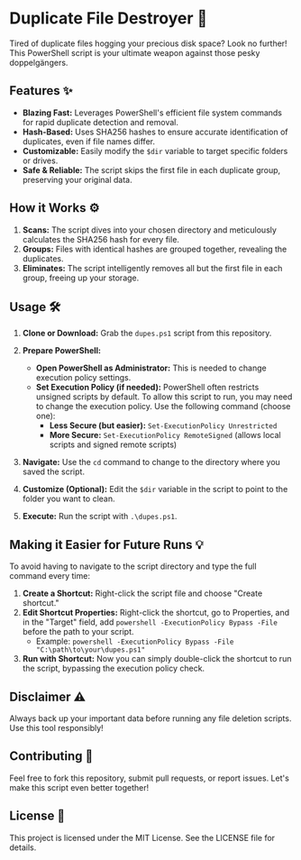 # Duplicate File Destroyer 🚀

Tired of duplicate files hogging your precious disk space? Look no further! This PowerShell script is your ultimate weapon against those pesky doppelgängers.

## Features ✨

* **Blazing Fast:** Leverages PowerShell's efficient file system commands for rapid duplicate detection and removal.
* **Hash-Based:** Uses SHA256 hashes to ensure accurate identification of duplicates, even if file names differ.
* **Customizable:** Easily modify the `$dir` variable to target specific folders or drives.
* **Safe & Reliable:** The script skips the first file in each duplicate group, preserving your original data.

## How it Works ⚙️

1. **Scans:** The script dives into your chosen directory and meticulously calculates the SHA256 hash for every file.
2. **Groups:** Files with identical hashes are grouped together, revealing the duplicates.
3. **Eliminates:** The script intelligently removes all but the first file in each group, freeing up your storage.

## Usage 🛠️

1. **Clone or Download:** Grab the `dupes.ps1` script from this repository.

2. **Prepare PowerShell:** 
   * **Open PowerShell as Administrator:** This is needed to change execution policy settings.
   * **Set Execution Policy (if needed):** PowerShell often restricts unsigned scripts by default. To allow this script to run, you may need to change the execution policy. Use the following command (choose one):
      * **Less Secure (but easier):** `Set-ExecutionPolicy Unrestricted`
      * **More Secure:** `Set-ExecutionPolicy RemoteSigned` (allows local scripts and signed remote scripts)

3. **Navigate:** Use the `cd` command to change to the directory where you saved the script.

4. **Customize (Optional):** Edit the `$dir` variable in the script to point to the folder you want to clean.

5. **Execute:** Run the script with `.\dupes.ps1`.

## Making it Easier for Future Runs 💡

To avoid having to navigate to the script directory and type the full command every time:

1. **Create a Shortcut:** Right-click the script file and choose "Create shortcut."
2. **Edit Shortcut Properties:** Right-click the shortcut, go to Properties, and in the "Target" field, add `powershell -ExecutionPolicy Bypass -File ` before the path to your script. 
   * Example: `powershell -ExecutionPolicy Bypass -File "C:\path\to\your\dupes.ps1"`
3. **Run with Shortcut:** Now you can simply double-click the shortcut to run the script, bypassing the execution policy check.

## Disclaimer ⚠️

Always back up your important data before running any file deletion scripts. Use this tool responsibly!

## Contributing 🤝

Feel free to fork this repository, submit pull requests, or report issues. Let's make this script even better together!

## License 📄

This project is licensed under the MIT License. See the LICENSE file for details.

